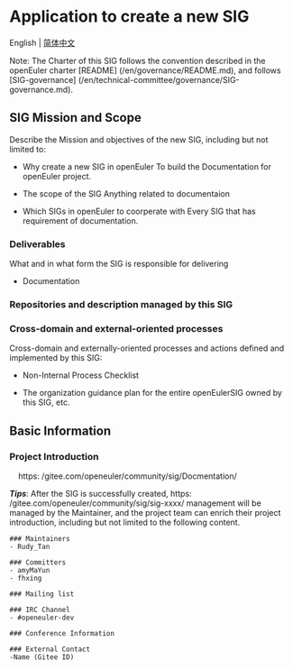 
# Application to create a new SIG
English | [简体中文](./sig-template_cn.md)


Note: The Charter of this SIG follows the convention described in the openEuler charter [README] (/en/governance/README.md), and follows [SIG-governance] (/en/technical-committee/governance/SIG-governance.md).

## SIG Mission and Scope

Describe the Mission and objectives of the new SIG, including but not limited to:

- Why create a new SIG in openEuler
  To build the Documentation for openEuler project.

- The scope of the SIG
  Anything related to documentaion

- Which SIGs in openEuler to coorperate with
  Every SIG that has requirement of documentation.

### Deliverables

What and in what form the SIG is responsible for delivering
 
- Documentation
 

### Repositories and description managed by this SIG


### Cross-domain and external-oriented processes

Cross-domain and externally-oriented processes and actions defined and implemented by this SIG:

- Non-Internal Process Checklist

- The organization guidance plan for the entire openEulerSIG owned by this SIG, etc.


## Basic Information

### Project Introduction
    https: /gitee.com/openeuler/community/sig/Docmentation/

***Tips***: After the SIG is successfully created, https: /gitee.com/openeuler/community/sig/sig-xxxx/ management will be managed by the Maintainer, and the project team can enrich their project introduction, including but not limited to the following content.
```
### Maintainers
- Rudy_Tan

### Committers
- amyMaYun
- fhxing

### Mailing list

### IRC Channel
- #openeuler-dev

### Conference Information

### External Contact
-Name (Gitee ID)
```

